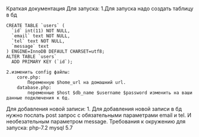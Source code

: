 Краткая документация
Для запуска:
    1.Для запуска надо создать таблицу в бд 
    
    CREATE TABLE `users` (
      `id` int(11) NOT NULL,
      `email` text NOT NULL,
      `tel` text NOT NULL,
      `message` text
    ) ENGINE=InnoDB DEFAULT CHARSET=utf8;
    ALTER TABLE `users`
      ADD PRIMARY KEY (`id`); 
    
    2.изменить config файлы:
        core.php:
            Переменную $home_url на домашний url.
        database.php:
            переменные $host $db_name $username $password изменить на ваши данные подключения к бд.
Для добавления новой записи:
    1. Для добавления новой записи в бд нужно послать post запрос с обязательными параметрами email и tel. И необезательным параметром message. 
Требования к окружению для запуска:
    php-7.2
    mysql 5.7